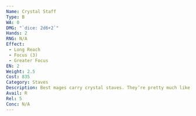 ```yaml
---
Name: Crystal Staff
Type: B
WA: 0
DMG: "`dice: 2d6+2`"
Hands: 2
RNG: N/A
Effect:
 - Long Reach
 - Focus (3)
 - Greater Focus
EN: 2
Weight: 2.5
Cost: 835
Category: Staves
Description: Best mages carry crystal staves. They’re pretty much like regular staves but they have gemstones at the top of ‘em, embedded in the wood. Thing about the gem is it has to be perfect. If the gem has even one crack or imperfection, ya risk an explosion or somethin’ of the like. They’re worth it though. Am- plifies magic like nothin’ else
Avail: R
Rel: 5
Conc: N/A
---
```

